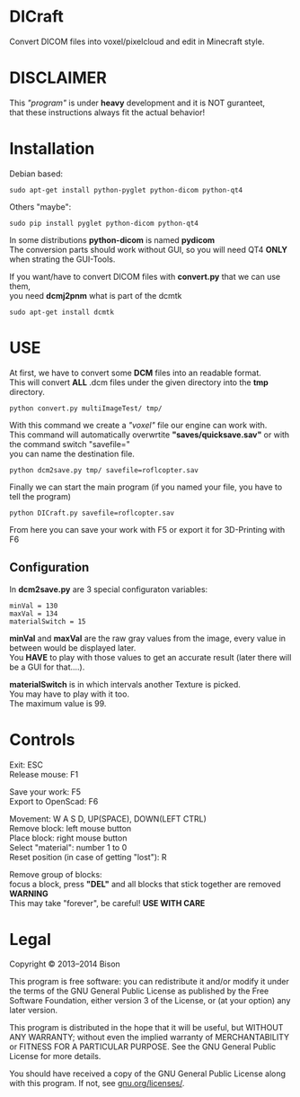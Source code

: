# DICraft

Convert DICOM files into voxel/pixelcloud and edit in Minecraft style.


# DISCLAIMER

This *"program"* is under **heavy** development and it is NOT guranteet,  
that these instructions always fit the actual behavior!


# Installation

Debian based:

    sudo apt-get install python-pyglet python-dicom python-qt4

Others "maybe":

    sudo pip install pyglet python-dicom python-qt4

In some distributions **python-dicom** is named **pydicom**  
The conversion parts should work without GUI, so you will need QT4 **ONLY** when strating the GUI-Tools.  

If you want/have to convert DICOM files with **convert.py** that we can use them,  
you need **dcmj2pnm** what is part of the dcmtk

    sudo apt-get install dcmtk


# USE

At first, we have to convert some **DCM** files into an readable format.  
This will convert **ALL** .dcm files under the given directory into the **tmp** directory.

    python convert.py multiImageTest/ tmp/
    
With this command we create a *"voxel"* file our engine can work with.  
This command will automatically overwrtite **"saves/quicksave.sav"** or with the command switch "savefile="  
you can name the destination file.

    python dcm2save.py tmp/ savefile=roflcopter.sav

Finally we can start the main program (if you named your file, you have to tell the program)

    python DICraft.py savefile=roflcopter.sav

From here you can save your work with F5 or export it for 3D-Printing with F6

## Configuration

In **dcm2save.py** are 3 special configuraton variables:  

    minVal = 130
    maxVal = 134
    materialSwitch = 15

**minVal** and **maxVal** are the raw gray values from the image, every value in between would be displayed later.  
You **HAVE** to play with those values to get an accurate result (later there will be a GUI for that....).  

**materialSwitch** is in which intervals another Texture is picked.  
You may have to play with it too.  
The maximum value is 99.

# Controls

Exit: ESC  
Release mouse: F1

Save your work: F5  
Export to OpenScad: F6

Movement: W A S D, UP(SPACE), DOWN(LEFT CTRL)  
Remove block: left mouse button  
Place block: right mouse button  
Select "material": number 1 to 0  
Reset position (in case of getting "lost"): R

Remove group of blocks:  
focus a block, press **"DEL"** and all blocks that stick together are removed  
**WARNING**  
This may take "forever", be careful!
**USE WITH CARE** 

# Legal

Copyright © 2013–2014 Bison

This program is free software: you can redistribute it and/or modify
it under the terms of the GNU General Public License as published by
the Free Software Foundation, either version 3 of the License, or
(at your option) any later version.

This program is distributed in the hope that it will be useful,
but WITHOUT ANY WARRANTY; without even the implied warranty of
MERCHANTABILITY or FITNESS FOR A PARTICULAR PURPOSE.  See the
GNU General Public License for more details.

You should have received a copy of the GNU General Public License
along with this program.  If not, see [gnu.org/licenses/](http://www.gnu.org/licenses/).

